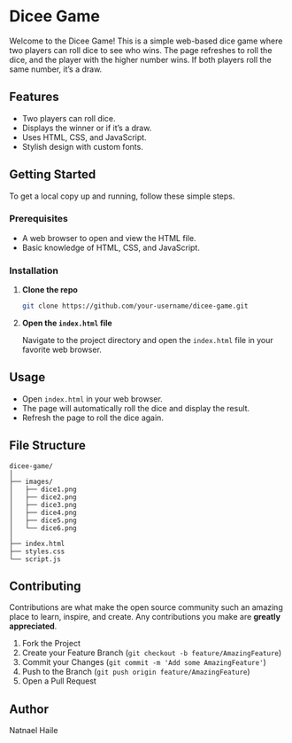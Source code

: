 # Dicee Game

Welcome to the Dicee Game! This is a simple web-based dice game where two players can roll dice to see who wins. 
The page refreshes to roll the dice, and the player with the higher number wins. If both players roll the same number, it’s a draw.

## Features

- Two players can roll dice.
- Displays the winner or if it’s a draw.
- Uses HTML, CSS, and JavaScript.
- Stylish design with custom fonts.

## Getting Started

To get a local copy up and running, follow these simple steps.

### Prerequisites

- A web browser to open and view the HTML file.
- Basic knowledge of HTML, CSS, and JavaScript.

### Installation

1. **Clone the repo**

   ```sh
   git clone https://github.com/your-username/dicee-game.git
   ```

2. **Open the `index.html` file**

   Navigate to the project directory and open the `index.html` file in your favorite web browser.

## Usage

- Open `index.html` in your web browser.
- The page will automatically roll the dice and display the result.
- Refresh the page to roll the dice again.

## File Structure

```
dicee-game/
│
├── images/
│   ├── dice1.png
│   ├── dice2.png
│   ├── dice3.png
│   ├── dice4.png
│   ├── dice5.png
│   └── dice6.png
│
├── index.html
├── styles.css
└── script.js
```

## Contributing

Contributions are what make the open source community such an amazing place to learn, inspire, and create. Any contributions you make are **greatly appreciated**.

1. Fork the Project
2. Create your Feature Branch (`git checkout -b feature/AmazingFeature`)
3. Commit your Changes (`git commit -m 'Add some AmazingFeature'`)
4. Push to the Branch (`git push origin feature/AmazingFeature`)
5. Open a Pull Request

## Author

Natnael Haile
